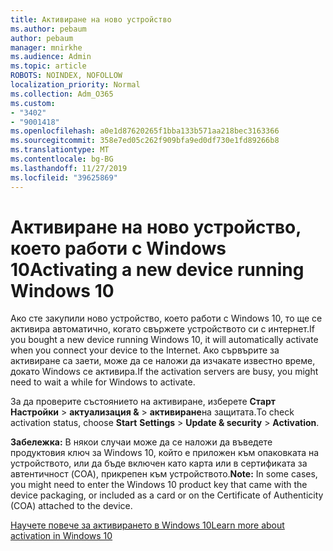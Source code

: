 ```yaml
---
title: Активиране на ново устройство
ms.author: pebaum
author: pebaum
manager: mnirkhe
ms.audience: Admin
ms.topic: article
ROBOTS: NOINDEX, NOFOLLOW
localization_priority: Normal
ms.collection: Adm_O365
ms.custom:
- "3402"
- "9001418"
ms.openlocfilehash: a0e1d87620265f1bba133b571aa218bec3163366
ms.sourcegitcommit: 358e7ed05c262f909bfa9ed0df730e1fd89266b8
ms.translationtype: MT
ms.contentlocale: bg-BG
ms.lasthandoff: 11/27/2019
ms.locfileid: "39625869"
---
```

# <a name="activating-a-new-device-running-windows-10"></a><span data-ttu-id="96f6b-102">Активиране на ново устройство, което работи с Windows 10</span><span class="sxs-lookup"><span data-stu-id="96f6b-102">Activating a new device running Windows 10</span></span>

<span data-ttu-id="96f6b-103">Ако сте закупили ново устройство, което работи с Windows 10, то ще се активира автоматично, когато свържете устройството си с интернет.</span><span class="sxs-lookup"><span data-stu-id="96f6b-103">If you bought a new device running Windows 10, it will automatically activate when you connect your device to the Internet.</span></span> <span data-ttu-id="96f6b-104">Ако сървърите за активиране са заети, може да се наложи да изчакате известно време, докато Windows се активира.</span><span class="sxs-lookup"><span data-stu-id="96f6b-104">If the activation servers are busy, you might need to wait a while for Windows to activate.</span></span>

<span data-ttu-id="96f6b-105">За да проверите състоянието на активиране, изберете **Старт** **Настройки** > **актуализация &** > **активиране**на защитата.</span><span class="sxs-lookup"><span data-stu-id="96f6b-105">To check activation status, choose **Start** **Settings** > **Update & security** > **Activation**.</span></span>

<span data-ttu-id="96f6b-106">**Забележка:** В някои случаи може да се наложи да въведете продуктовия ключ за Windows 10, който е приложен към опаковката на устройството, или да бъде включен като карта или в сертификата за автентичност (COA), прикрепен към устройството.</span><span class="sxs-lookup"><span data-stu-id="96f6b-106">**Note:** In some cases, you might need to enter the Windows 10 product key that came with the device packaging, or included as a card or on the Certificate of Authenticity (COA) attached to the device.</span></span>

[<span data-ttu-id="96f6b-107">Научете повече за активирането в Windows 10</span><span class="sxs-lookup"><span data-stu-id="96f6b-107">Learn more about activation in Windows 10</span></span>](https://support.microsoft.com/help/12440)